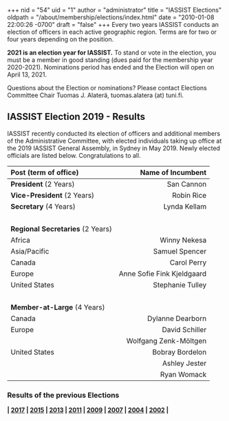 +++
nid = "54"
uid = "1"
author = "administrator"
title = "IASSIST Elections"
oldpath = "/about/membership/elections/index.html"
date = "2010-01-08 22:00:26 -0700"
draft = "false"
+++
Every two years IASSIST conducts an election of officers in each active geographic region. Terms are for two or four years depending on the position.

**2021 is an election year for IASSIST.** To stand or vote in the election, you must be a member in good standing (dues paid for the membership year 2020-2021). Nominations period has ended and the Election will open on April 13, 2021. 

Questions about the Election or nominations? Please contact Elections Committee Chair Tuomas J. Alaterä, tuomas.alatera (at) tuni.fi.

IASSIST Election 2019 - Results
-------------------------------

IASSIST recently conducted its election of officers and additional
members of the Administrative Committee, with elected individuals taking
up office at the 2019 IASSIST General Assembly, in Sydney in May 2019.
Newly elected officials are listed below. Congratulations to all.

|Post (term of office)|Name of Incumbent|
|:---|---:|
| **President** (2 Years)		| San Cannon |
| **Vice-President** (2 Years)	| Robin Rice|
| **Secretary** (4 Years)		| Lynda Kellam|
| &nbsp;|&nbsp; |
|**Regional Secretaries** (2 Years)|&nbsp;|
| Africa		| Winny Nekesa |
| Asia/Pacific	| Samuel Spencer|
| Canada		| Carol Perry|
| Europe		| Anne Sofie Fink Kjeldgaard|
| United States	| Stephanie Tulley|
| &nbsp;|&nbsp; |
|**Member-at-Large** (4 Years)|&nbsp;|
| Canada		| Dylanne Dearborn |
| Europe		| David Schiller |
| &nbsp;		| Wolfgang Zenk-Möltgen|
| United States	| Bobray Bordelon|
| &nbsp;		| Ashley Jester|
| &nbsp;		| Ryan Womack|

<!--[List of Candidates with Biographies](/about/2019-election-bios "2019 Elections Candidates and Biographies").-->

### Results of the previous Elections

**| [2017](/about/iassist-election-2017-results) | [2015](/about/iassist-election-2015-results) | [2013](/about/iassist-election-2013-results) | [2011](/about/iassist-election-2011-results) | [2009](/about/iassist-election-2009-results) | [2007](/about/iassist-election-2007-results) | [2004](/about/iassist-election-2004-results) | [2002](/about/iassist-election-2002-results) |**

 
